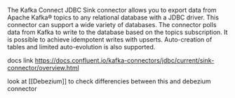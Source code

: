 The Kafka Connect JDBC Sink connector allows you to export data from Apache Kafka® topics to any relational database with a JDBC driver. This connector can support a wide variety of databases. The connector polls data from Kafka to write to the database based on the topics subscription. It is possible to achieve idempotent writes with upserts. Auto-creation of tables and limited auto-evolution is also supported.

docs link https://docs.confluent.io/kafka-connectors/jdbc/current/sink-connector/overview.html

look at [[Debezium]] to check differencies between this and debezium connector